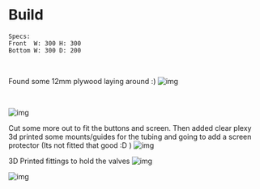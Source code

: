 # Build

    Specs:
    Front  W: 300 H: 300
    Bottom W: 300 D: 200

</br>

Found some 12mm plywood laying around :)
![img](https://github.com/tedelm/MultiFiller/blob/main/img/mfiller_build_01.jpg)

</br>

![img](https://github.com/tedelm/MultiFiller/blob/main/img/mfiller_build_01_back.jpg)
</br>

Cut some more out to fit the buttons and screen. Then added clear plexy </br>
3d printed some mounts/guides for the tubing and going to add a screen protector (Its not fitted that good :D )
![img](https://github.com/tedelm/MultiFiller/blob/main/img/mfiller_build_02a.jpg)
</br>

3D Printed fittings to hold the valves
![img](https://github.com/tedelm/MultiFiller/blob/main/img/mfiller_build_03a.jpg)
</br>

![img](https://github.com/tedelm/MultiFiller/blob/main/img/mfiller_build_04a.jpg)
</br>

